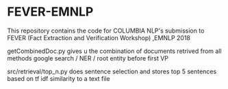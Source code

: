 # FEVER-EMNLP
This repository contains the code for COLUMBIA NLP's submission to FEVER (Fact Extraction and Verification Workshop) ,EMNLP 2018

getCombinedDoc.py gives u the combination of documents retrived from all methods google search / NER / root entity before first VP

src/retrieval/top_n.py does sentence selection and stores top 5 sentences based on tf idf similarity to a text file
